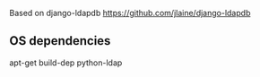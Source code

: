 Based on django-ldapdb
https://github.com/jlaine/django-ldapdb

## OS dependencies

apt-get build-dep python-ldap
